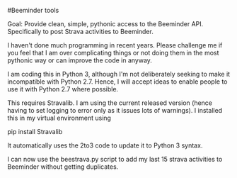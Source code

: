 #Beeminder tools

Goal: Provide clean, simple, pythonic access to the Beeminder API. Specifically
to post Strava activities to Beeminder.

I haven't done much programming in recent years. Please challenge me if you
feel that I am over complicating things or not doing them in the most pythonic
way or can improve the code in anyway.

I am coding this in Python 3, although I'm not deliberately seeking to make it
incompatible with Python 2.7. Hence, I will accept ideas to enable people to use
it with Python 2.7 where possible.

This requires Stravalib. I am using the current released version (hence having
to set logging to error only as it issues lots of warnings). I installed this
in my virtual environment using

pip install Stravalib

It automatically uses the 2to3 code to update it to Python 3 syntax.

I can now use the beestrava.py script to add my last 15 strava activities to
Beeminder without getting duplicates.
